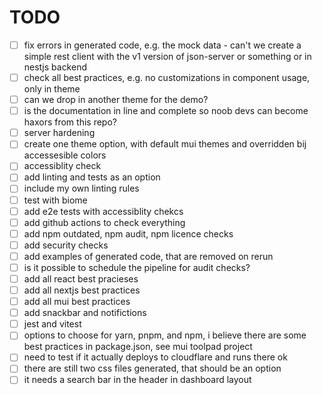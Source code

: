 # TODO

- [ ] fix errors in generated code, e.g. the mock data - can't we create a simple rest client with the v1 version of json-server or something or in nestjs backend
- [ ] check all best practices, e.g. no customizations in component usage, only in theme
- [ ] can we drop in another theme for the demo?
- [ ] is the documentation in line and complete so noob devs can become haxors from this repo?
- [ ] server hardening
- [ ] create one theme option, with default mui themes and overridden bij accessesible colors
- [ ] accessiblity check
- [ ] add linting and tests as an option
- [ ] include my own linting rules
- [ ] test with biome 
- [ ] add e2e tests with accessiblity chekcs
- [ ] add github actions to check everything
- [ ] add npm outdated, npm audit, npm licence checks
- [ ] add security checks
- [ ] add examples of generated code, that are removed on rerun
- [ ] is it possible to schedule the pipeline for audit checks?
- [ ] add all react best pracieses
- [ ] add all nextjs best practices
- [ ] add all mui best practices
- [ ] add snackbar and notifictions
- [ ] jest and vitest
- [ ] options to choose for yarn, pnpm, and npm, i believe there are some best practices in package.json, see mui toolpad project
- [ ] need to test if it actually deploys to cloudflare and runs there ok
- [ ] there are still two css files generated, that should be an option
- [ ] it needs a search bar in the header in dashboard layout

